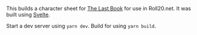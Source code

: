 This builds a character sheet for [The Last Book](http://thelastbook.us) for use in Roll20.net. It was built using [Svelte](http://svelte.dev).

Start a dev server using `yarn dev`. Build for using `yarn build`.

